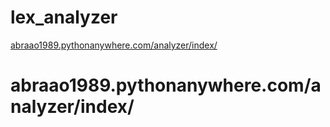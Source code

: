 # lex_analyzer

[abraao1989.pythonanywhere.com/analyzer/index/](abraao1989.pythonanywhere.com/analyzer/index/)
# abraao1989.pythonanywhere.com/analyzer/index/
